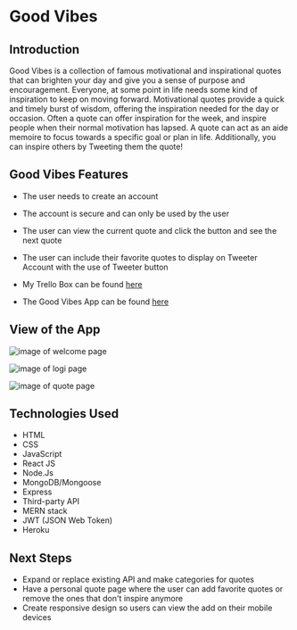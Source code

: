 # Good Vibes
## Introduction

Good Vibes is a collection of famous motivational and inspirational quotes that can brighten your day and give you a sense of purpose and encouragement.  Everyone, at some point in life needs some kind of inspiration to keep on moving forward.  Motivational quotes provide a quick and timely burst of wisdom, offering the inspiration needed for the day or occasion. Often a quote can offer inspiration for the week, and inspire people when their normal motivation has lapsed. A quote can act as an aide memoire to focus towards a specific goal or plan in life. Additionally, you can inspire others by Tweeting them the quote! 

## Good Vibes Features

* The user needs to create an account
* The account is secure and can only be used by the user
* The user can view the current quote and click the button and see the next quote
* The user can include their favorite quotes to display on Tweeter Account with the use of Tweeter button


* My Trello Box can be found [here](https://trello.com/b/Qn78tiHp/good-vibes) 
* The Good Vibes App can be found [here]()

## View of the App
![image of welcome page](https://imgur.com/l8tl2Gf.png)

![image of logi page](https://imgur.com/JXq6Y0a.png)

![image of quote page](https://imgur.com/bx8t8uG.png)

## Technologies Used

* HTML
* CSS
* JavaScript
* React JS
* Node.Js
* MongoDB/Mongoose
* Express
* Third-party API
* MERN stack
* JWT (JSON Web Token)
* Heroku

## Next Steps

* Expand or replace existing API and make categories for quotes
* Have a personal quote page where the user can add favorite quotes or remove the ones that don't inspire anymore
* Create responsive design so users can view the add on their mobile devices
